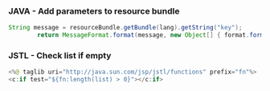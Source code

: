 ### JAVA - Add parameters to resource bundle

```java
String message = resourceBundle.getBundle(lang).getString("key");
		return MessageFormat.format(message, new Object[] { format.format(new Date()) });
```

### JSTL - Check list if empty

```java
<%@ taglib uri="http://java.sun.com/jsp/jstl/functions" prefix="fn"%>
<c:if test="${fn:length(list) > 0}"></c:if>
```
